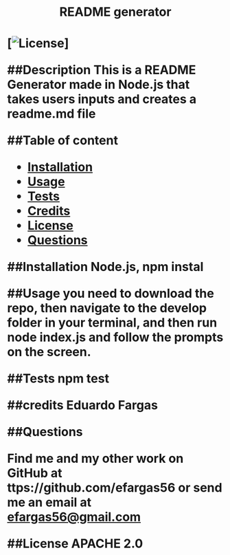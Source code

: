 <h1 align="center">README generator<h1>

  [![License](https://img.shields.io/badge/License-Apache_2.0-blue.svg)]

  ##Description
    This is a README Generator made in Node.js that takes users inputs and creates a readme.md file

  ##Table of content
- [Installation](#installation)
- [Usage](#usage)
- [Tests](#tests)
- [Credits](#credits)
- [License](#license)
- [Questions](#Questions)

##Installation
  Node.js, npm instal

##Usage
  you need to download the repo, then navigate to the develop folder in your terminal, and then run node index.js and follow the prompts on the screen.

##Tests
  npm test

##credits
  Eduardo Fargas

##Questions

Find me and my other work on GitHub at ttps://github.com/efargas56 or send me an email at efargas56@gmail.com

##License
  APACHE 2.0

